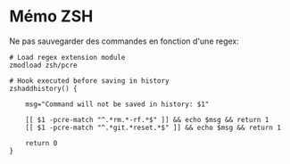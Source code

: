# Mémo ZSH

Ne pas sauvegarder des commandes en fonction d'une regex:

	# Load regex extension module
	zmodload zsh/pcre

	# Hook executed before saving in history
	zshaddhistory() { 
		
		msg="Command will not be saved in history: $1"

		[[ $1 -pcre-match "^.*rm.*-rf.*$" ]] && echo $msg && return 1
		[[ $1 -pcre-match "^.*git.*reset.*$" ]] && echo $msg && return 1
		
		return 0
	}

